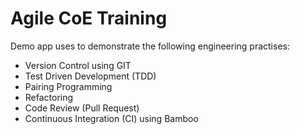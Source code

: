 # Agile CoE Training

Demo app uses to demonstrate the following engineering practises:

* Version Control using GIT
* Test Driven Development (TDD)
* Pairing Programming
* Refactoring
* Code Review (Pull Request)
* Continuous Integration (CI) using Bamboo

